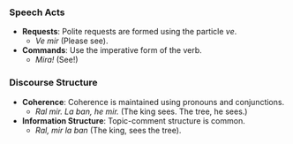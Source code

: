 ### Speech Acts

- **Requests**: Polite requests are formed using the particle _ve_.
    - _Ve mir_ (Please see).
- **Commands**: Use the imperative form of the verb.
    - _Mira!_ (See!)

### Discourse Structure

- **Coherence**: Coherence is maintained using pronouns and conjunctions.
    - _Ral mir. La ban, he mir._ (The king sees. The tree, he sees.)
- **Information Structure**: Topic-comment structure is common.
    - _Ral, mir la ban_ (The king, sees the tree).